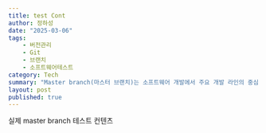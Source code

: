 ```yaml
---
title: test Cont
author: 정하성
date: "2025-03-06"
tags:
    - 버전관리
    - Git
    - 브랜치
    - 소프트웨어테스트
category: Tech
summary: "Master branch(마스터 브랜치)는 소프트웨어 개발에서 주요 개발 라인의 중심 역할을 합니다. \n\n모든 새로운 기능과 수정 사항은 master branch에 병합 전 철저한 테스트가 필수적입니다.\n\n그렇다면 master branch에서 발생할 수 있는 장애 요인과 해결 방법은 무엇일까요?\n\n자세한 내용을 보고 싶으면 아래 링크를 통해 확인해주세요."
layout: post
published: true
---
```


실제 master branch 테스트 컨텐츠



